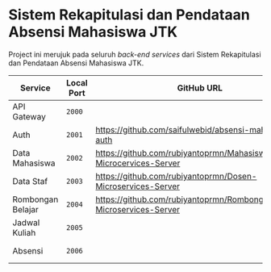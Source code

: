 # Sistem Rekapitulasi dan Pendataan Absensi Mahasiswa JTK

Project ini merujuk pada seluruh *back-end services* dari Sistem Rekapitulasi dan Pendataan Absensi Mahasiswa JTK.

| Service           | Local Port | GitHub URL                               | Azure URL                                |
| ----------------- | ---------- | ---------------------------------------- | ---------------------------------------- |
| API Gateway       | `2000`     |                                          | http://api-absensi-mahasiswa.azurewebsites.net |
| Auth              | `2001`     | https://github.com/saifulwebid/absensi-mahasiswa-auth | http://auth-absensi-mahasiswa.azurewebsites.net |
| Data Mahasiswa    | `2002`     | https://github.com/rubiyantoprmn/Mahasiswa-Microcervices-Server | http://mhs-absensi-mahasiswa.azurewebsites.net |
| Data Staf         | `2003`     | https://github.com/rubiyantoprmn/Dosen-Microservices-Server | http://staf-absensi-mahasiswa.azurewebsites.net |
| Rombongan Belajar | `2004`     | https://github.com/rubiyantoprmn/RombonganBelajar-Microservices-Server | http://rombel-absensi-mahasiswa.azurewebsites.net |
| Jadwal Kuliah     | `2005`     |                                          | http://jadwal-absensi-mahasiswa.azurewebsites.net |
| Absensi           | `2006`     |                                          | http://abs-absensi-mahasiswa.azurewebsites.net |

